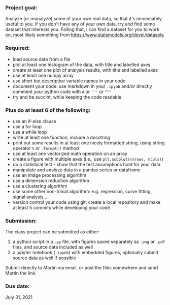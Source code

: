 ### Project goal:

Analyze (or reanalyze) some of your own real data, so that it's immediately useful to you. If you don't have any of your own data, try and find some dataset that interests you. Failing that, I can find a dataset for you to work on, most likely something from https://www.statsmodels.org/devel/datasets

### Required:

- load source data from a file
- plot at least one histogram of the data, with title and labelled axes
- create at least one plot of analysis results, with title and labelled axes
- use at least one numpy array
- use short but descriptive variable names in your code
- document your code: use markdown in your `.ipynb` and/or directly comment your python code with `#` or `'''` or `"""`
- try and be succint, while keeping the code readable

### Plus do at least 6 of the following:

- use an if-else clause
- use a for loop
- use a while loop
- write at least one function, include a docstring
- print out some results in at least one nicely formatted string, using string operator `%` or `.format()` method
- use at least one vectorized math operation on an array
- create a figure with multiple axes (i.e., use `plt.subplots(nrows, ncols)`)
- do a statistical test - show that the test assumptions hold for your data
- manipulate and analyze data in a pandas series or dataframe
- use an image processing algorithm
- use a dimension reduction algorithm
- use a clustering algorithm
- use some other non-trivial algorithm: e.g. regression, curve fitting, signal analysis...
- version control your code using git: create a local repository and make at least 5 commits while developing your code

### Submission:

The class project can be submitted as either:

1. a python script in a `.py` file, with figures saved separately as `.png` or `.pdf` files, and source data included as well
2. a jupyter notebook (`.ipynb`) with embedded figures, optionally submit source data as well if possible

Submit directly to Martin via email, or post the files somewhere and send Martin the link.

### Due date:

July 31, 2021
